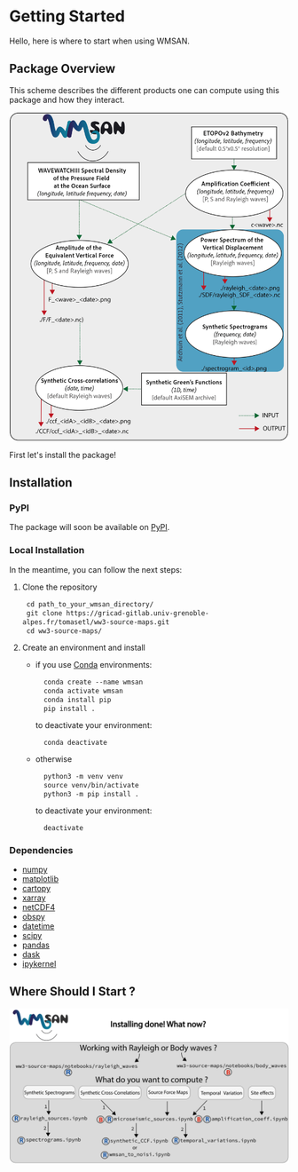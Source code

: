 # Getting Started
Hello, here is where to start when using WMSAN. 

## Package Overview
This scheme describes the different products one can compute using this package and how they interact.

![Scheme showing the different codes and Notebooks present in this repository and how they connect.](img/package_archi.png)


First let's install the package!

## Installation

### PyPI
The package will soon be available on [PyPI](https://pypi.org/).

### Local Installation
In the meantime, you can follow the next steps:

1. Clone the repository

        cd path_to_your_wmsan_directory/
        git clone https://gricad-gitlab.univ-grenoble-  alpes.fr/tomasetl/ww3-source-maps.git 
        cd ww3-source-maps/


2. Create an environment and install 

    - if you use [Conda](https://docs.anaconda.com/free/miniconda/#quick-command-line-install) environments:

            conda create --name wmsan 
            conda activate wmsan
            conda install pip
            pip install .

        to deactivate your environment:

            conda deactivate

    - otherwise

            python3 -m venv venv
            source venv/bin/activate
            python3 -m pip install .
    
        to deactivate your environment:
    
            deactivate

### Dependencies
- [numpy](https://numpy.org/doc/stable/)
- [matplotlib](https://matplotlib.org/stable/)
- [cartopy](https://scitools.org.uk/cartopy/docs/latest/index.html)
- [xarray](https://docs.xarray.dev/en/stable/)
- [netCDF4](https://unidata.github.io/netcdf4-python/)
- [obspy](https://docs.obspy.org/)
- [datetime](https://docs.python.org/3/library/datetime.html)
- [scipy](https://scipy.org/)
- [pandas](https://pandas.pydata.org/pandas-docs/version/2.1.4/index.html)
- [dask](https://www.dask.org/)
- [ipykernel](https://pypi.org/project/ipykernel/)

## Where Should I Start ?
![Table representing the differrent paths to Jupyter Notebooks examples and where to find what you wish to compute.](img/sumup.png) 
